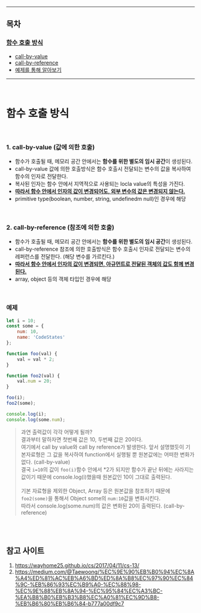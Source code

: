 <hr>

## 목차 

### [함수 호출 방식](#함수-호출-방식)
- [call-by-value](#1-call-by-value-값에-의한-호출)
- [call-by-reference](#2-call-by-reference-참조에-의한-호출)
- [예제를 통해 알아보기](#예제)

<hr>

<br>

# 함수 호출 방식 

<br>

### 1. call-by-value (값에 의한 호출) 
- 함수가 호출될 때, 메모리 공간 안에서는 **함수를 위한 별도의 임시 공간**이 생성된다. 
- call-by-value 값에 의한 호출방식은 함수 호출시 전달되는 변수의 값을 복사하여 함수의 인자로 전달한다. 
- 복사된 인자는 함수 안에서 지역적으로 사용되는 locla value의 특성을 가진다. 
- **<u>따라서 함수 안에서 인자의 값이 변경되어도, 외부 변수의 값은 변경되지 않는다.</u>**
- primitive type(boolean, number, string, undefinedm null)인 경우에 해당 

<br>

### 2. call-by-reference (참조에 의한 호출) 
- 함수가 호출될 때, 메모리 공간 안에서는 **함수를 위한 별도의 임시 공간**이 생성된다.
- call-by-reference 참조에 의한 호출방식은 함수 호출시 인자로 전달되는 변수의 레퍼런스를 전달한다. (해당 변수를 가르킨다.) 
- **<u>따라서 함수 안에서 인자의 값이 변경되면, 아규먼트로 전달된 객체의 값도 함께 변경된다.</u>**
- array, object 등의 객체 타입인 경우에 해당 

<br>

### 예제 
```js
let i = 10; 
const some = {
    num: 10, 
    name: 'CodeStates'
}; 

function foo(val) {
    val = val * 2; 
}

function foo2(val) {
    val.num = 20;
}

foo(i); 
foo2(some); 

console.log(i);
console.log(some.num);
```

> 과연 출력값이 각각 어떻게 될까?<br> 
> 결과부터 말하자면 첫번째 값은 10, 두번째 값은 20이다. <br>
> 여기에서 call by value와 call by reference가 발생한다. 
> 앞서 설명했듯이 기본자료형은 그 값을 복사하여 function에서 실행될 뿐 원본값에는 어떠한 변화가 없다. (call-by-value) <br>
> 결국 ```i=10```의 값이 ```foo(i)```함수 안에서 *2가 되지만 함수가 끝난 뒤에는 사라지는 값이기 때문에 console.log(i)했을때 원본값인 10이 그대로 출력된다. 
> <br><br>
> 기본 자료형을 제외한 Object, Array 등은 원본값을 참조하기 때문에 ```foo2(some)```을 통해서 Object some의 ```num:10```값을 변화시킨다. 
> <br>따라서 console.log(some.num)의 값은 변화된 20이 출력된다. (call-by-reference)

<br><br>

## 참고 사이트 
1. https://wayhome25.github.io/cs/2017/04/11/cs-13/
2. https://medium.com/@Taewoong/%EC%9E%90%EB%B0%94%EC%8A%A4%ED%81%AC%EB%A6%BD%ED%8A%B8%EC%97%90%EC%84%9C-%EB%86%93%EC%B9%A0-%EC%88%98-%EC%9E%88%EB%8A%94-%EC%95%84%EC%A3%BC-%EA%B8%B0%EB%B3%B8%EC%A0%81%EC%9D%B8-%EB%B6%80%EB%B6%84-b777a00df9c7